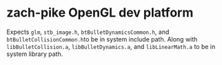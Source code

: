 # zach-pike OpenGL dev platform

Expects `glm`, `stb_image.h`, `btBulletDynamicsCommon.h`, and `btBulletCollisionCommon.h`to be in system include path. Along with `libBulletCollision.a`, `libBulletDynamics.a`, and `libLinearMath.a` to be in system library path.